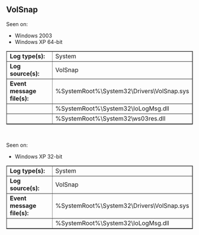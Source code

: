 ## VolSnap

Seen on:
* Windows 2003
* Windows XP 64-bit

<table border="1" class="docutils">
  <tbody>
    <tr>
      <td><b>Log type(s):</b></td>
      <td>System</td>
    </tr>
    <tr>
      <td><b>Log source(s):</b></td>
      <td>VolSnap</td>
    </tr>
    <tr>
      <td><b>Event message file(s):</b></td>
      <td>%SystemRoot%\System32\Drivers\VolSnap.sys</td>
    </tr>
    <tr>
      <td>&nbsp;</td>
      <td>%SystemRoot%\System32\IoLogMsg.dll</td>
    </tr>
    <tr>
      <td>&nbsp;</td>
      <td>%SystemRoot%\System32\ws03res.dll</td>
    </tr>
  </tbody>
</table>

&nbsp;

Seen on:
* Windows XP 32-bit

<table border="1" class="docutils">
  <tbody>
    <tr>
      <td><b>Log type(s):</b></td>
      <td>System</td>
    </tr>
    <tr>
      <td><b>Log source(s):</b></td>
      <td>VolSnap</td>
    </tr>
    <tr>
      <td><b>Event message file(s):</b></td>
      <td>%SystemRoot%\System32\Drivers\VolSnap.sys</td>
    </tr>
    <tr>
      <td>&nbsp;</td>
      <td>%SystemRoot%\System32\IoLogMsg.dll</td>
    </tr>
  </tbody>
</table>

&nbsp;

